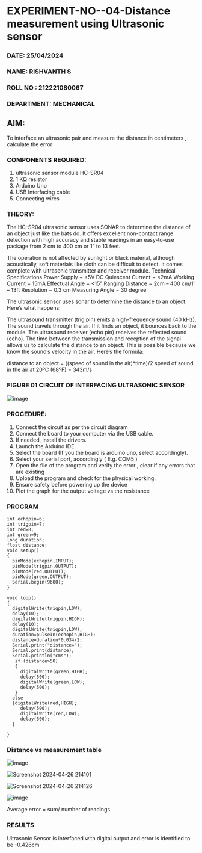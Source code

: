 # EXPERIMENT-NO--04-Distance measurement using Ultrasonic sensor
 ###  DATE: 25/04/2024
###  NAME: RISHVANTH S 
###  ROLL NO : 212221080067
###  DEPARTMENT: MECHANICAL
## AIM: 
To interface an ultrasonic pair and measure the distance in centimeters , calculate the error
 
### COMPONENTS REQUIRED:
1.	ultrasonic sensor module HC-SR04
2.	1 KΩ resistor 
3.	Arduino Uno 
4.	USB Interfacing cable 
5.	Connecting wires 


### THEORY: 
The HC-SR04 ultrasonic sensor uses SONAR to determine the distance of an object just like the bats do. It offers excellent non-contact range detection with high accuracy and stable readings in an easy-to-use package from 2 cm to 400 cm or 1” to 13 feet.

The operation is not affected by sunlight or black material, although acoustically, soft materials like cloth can be difficult to detect. It comes complete with ultrasonic transmitter and receiver module.
Technical Specifications
Power Supply − +5V DC
Quiescent Current − <2mA
Working Current − 15mA
Effectual Angle − <15°
Ranging Distance − 2cm – 400 cm/1″ – 13ft
Resolution − 0.3 cm
Measuring Angle − 30 degree

The ultrasonic sensor uses sonar to determine the distance to an object. Here’s what happens:

The ultrasound transmitter (trig pin) emits a high-frequency sound (40 kHz).
The sound travels through the air. If it finds an object, it bounces back to the module.
The ultrasound receiver (echo pin) receives the reflected sound (echo).
The time between the transmission and reception of the signal allows us to calculate the distance to an object. This is possible because we know the sound’s velocity in the air. Here’s the formula:

distance to an object = ((speed of sound in the air)*time)/2
speed of sound in the air at 20ºC (68ºF) = 343m/s

### FIGURE 01 CIRCUIT OF INTERFACING ULTRASONIC SENSOR 


![image](https://github.com/srishvanths/Experiment--04-Interfacing-digital-output-with-arduino-ultrasonic-sensor/assets/161055755/82b21868-3f2a-44ed-823e-091730b28d78)


### PROCEDURE:
1.	Connect the circuit as per the circuit diagram 
2.	Connect the board to your computer via the USB cable.
3.	If needed, install the drivers.
4.	Launch the Arduino IDE.
5.	Select the board (If you the board is arduino uno, select accordingly).
6.	Select your serial port, accordingly ( E.g. COM5 )
7.	Open the file of the program  and verify the error , clear if any errors that are existing 
8.	Upload the program and check for the physical working. 
9.	Ensure safety before powering up the device 
10.	Plot the graph for the output voltage vs the resistance 


### PROGRAM 
```
int echopin=6;
int trigpin=7;
int red=8;
int green=9;
long duration;
float distance;
void setup()
{
  pinMode(echopin,INPUT);
  pinMode(trigpin,OUTPUT);
  pinMode(red,OUTPUT);
  pinMode(green,OUTPUT);
  Serial.begin(9600);
}

void loop()
{
  digitalWrite(trigpin,LOW);
  delay(10); 
  digitalWrite(trigpin,HIGH);
  delay(10);
  digitalWrite(trigpin,LOW);
  duration=pulseIn(echopin,HIGH);
  distance=duration*0.034/2;
  Serial.print("distance=");
  Serial.print(distance);
  Serial.println("cms");
   if (distance>50)
   {
     digitalWrite(green,HIGH);
     delay(500);
     digitalWrite(green,LOW);
     delay(500);
   }
  else
  {digitalWrite(red,HIGH);
     delay(500);
     digitalWrite(red,LOW);
     delay(500);
  }
    
}
`````````


### Distance vs measurement table 

![image](https://github.com/srishvanths/Experiment--04-Interfacing-digital-output-with-arduino-ultrasonic-sensor/assets/161055755/ea3c325d-2f8a-4e30-8b84-54e0bdb0efcb)


![Screenshot 2024-04-26 214101](https://github.com/srishvanths/Experiment--04-Interfacing-digital-output-with-arduino-ultrasonic-sensor/assets/161055755/52f09122-2b24-4c4f-ace7-8aa7c4937ccc)


![Screenshot 2024-04-26 214126](https://github.com/srishvanths/Experiment--04-Interfacing-digital-output-with-arduino-ultrasonic-sensor/assets/161055755/2d5272d4-d2d2-43dd-91f0-a7aad0360cec)


![image](https://github.com/srishvanths/Experiment--04-Interfacing-digital-output-with-arduino-ultrasonic-sensor/assets/161055755/d292acad-b105-46cc-adac-8b371432def6)
					
			
Average error = sum/ number of readings 

### RESULTS

Ultrasonic Sensor is interfaced with digital output and error is identified to be -0.426cm



 
